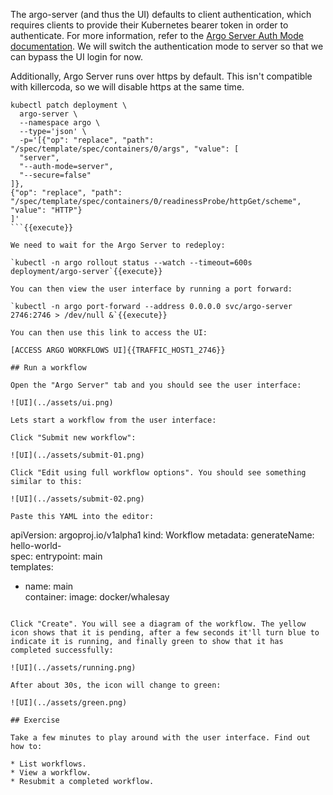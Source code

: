 The argo-server (and thus the UI) defaults to client authentication, which requires clients to provide their Kubernetes bearer token in order to authenticate. For more information, refer to the [Argo Server Auth Mode documentation](https://argoproj.github.io/argo-workflows/argo-server-auth-mode/). We will switch the authentication mode to server so that we can bypass the UI login for now.

Additionally, Argo Server runs over https by default. This isn't compatible with killercoda, so we will disable https at the same time.

```
kubectl patch deployment \
  argo-server \
  --namespace argo \
  --type='json' \
  -p='[{"op": "replace", "path": "/spec/template/spec/containers/0/args", "value": [
  "server",
  "--auth-mode=server",
  "--secure=false"
]},
{"op": "replace", "path": "/spec/template/spec/containers/0/readinessProbe/httpGet/scheme", "value": "HTTP"}
]'
```{{execute}}

We need to wait for the Argo Server to redeploy:

`kubectl -n argo rollout status --watch --timeout=600s deployment/argo-server`{{execute}}

You can then view the user interface by running a port forward:

`kubectl -n argo port-forward --address 0.0.0.0 svc/argo-server 2746:2746 > /dev/null &`{{execute}}

You can then use this link to access the UI:

[ACCESS ARGO WORKFLOWS UI]{{TRAFFIC_HOST1_2746}}

## Run a workflow

Open the "Argo Server" tab and you should see the user interface:

![UI](../assets/ui.png)

Lets start a workflow from the user interface:

Click "Submit new workflow":

![UI](../assets/submit-01.png)

Click "Edit using full workflow options". You should see something similar to this:

![UI](../assets/submit-02.png)

Paste this YAML into the editor:

```
apiVersion: argoproj.io/v1alpha1
kind: Workflow
metadata:
  generateName: hello-world-  
spec:
  entrypoint: main        
  templates:
  - name: main           
    container: 
      image: docker/whalesay  
```{{copy}}

Click "Create". You will see a diagram of the workflow. The yellow icon shows that it is pending, after a few seconds it'll turn blue to indicate it is running, and finally green to show that it has completed successfully:

![UI](../assets/running.png)

After about 30s, the icon will change to green:

![UI](../assets/green.png)

## Exercise

Take a few minutes to play around with the user interface. Find out how to:
 
* List workflows.
* View a workflow.
* Resubmit a completed workflow.
